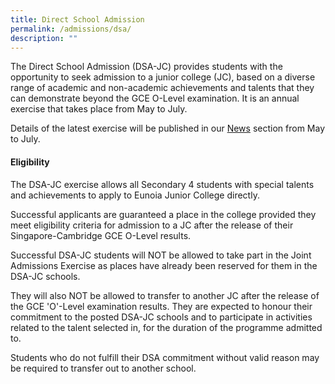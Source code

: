 ```yaml
---
title: Direct School Admission
permalink: /admissions/dsa/
description: ""
---
```

The Direct School Admission (DSA-JC) provides students with the opportunity to seek admission to a junior college (JC), based on a diverse range of academic and non-academic achievements and talents that they can demonstrate beyond the GCE O-Level examination. It is an annual exercise that takes place from May to July.

Details of the latest exercise will be published in our [News](https://www.eunoiajc.moe.edu.sg/news/) section from May to July.



#### Eligibility

The DSA-JC exercise allows all Secondary 4 students with special talents and achievements to apply to Eunoia Junior College directly.

Successful applicants are guaranteed a place in the college provided they meet eligibility criteria for admission to a JC after the release of their Singapore-Cambridge GCE O-Level results.

Successful DSA-JC students will NOT be allowed to take part in the Joint Admissions Exercise as places have already been reserved for them in the DSA-JC schools.

They will also NOT be allowed to transfer to another JC after the release of the GCE 'O'-Level examination results. They are expected to honour their commitment to the posted DSA-JC schools and to participate in activities related to the talent selected in, for the duration of the programme admitted to.

Students who do not fulfill their DSA commitment without valid reason may be required to transfer out to another school.